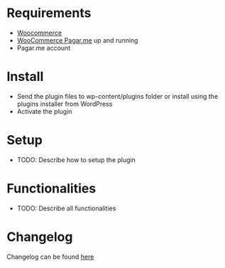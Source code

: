 # Requirements
- [Woocommerce](https://github.com/woocommerce/woocommerce)
- [WooCommerce Pagar.me](https://github.com/claudiosanches/woocommerce-pagarme) up and running
- Pagar.me account

# Install
- Send the plugin files to wp-content/plugins folder or install using the plugins installer from WordPress
- Activate the plugin

# Setup
- TODO: Describe how to setup the plugin

# Functionalities
- TODO: Describe all functionalities

# Changelog
Changelog can be found [here](CHANGELOG.md)
